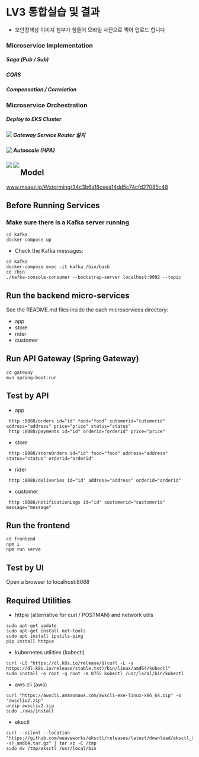 # LV3 통합실습 및 결과
* 보안정책상 이미지 첨부가 힘들어 모바일 사진으로 찍어 업로드 합니다
### Microservice Implementation
##### Saga (Pub / Sub)
##### CQRS
##### Compensation / Correlation

### Microservice Orchestration
##### Deploy to EKS Cluster
<img align="left" src="https://user-images.githubusercontent.com/26244507/219284245-c921ed89-930a-4b1b-b9f4-9665fa2b54b9.jpg">

##### Gateway Service Router 설치
<img align="left" src="https://user-images.githubusercontent.com/26244507/219285037-28a4e3e5-6d49-4df3-9d34-15e49ded452a.jpg">

##### Autoscale (HPA)
<img align="left" src="https://user-images.githubusercontent.com/26244507/219285801-e176b84c-442f-4981-a79f-8b2b0abe7129.jpg">
<img align="left" src="https://user-images.githubusercontent.com/26244507/219285859-771acaff-320f-42b9-9486-2ce021992aed.jpg">


# 

## Model
www.msaez.io/#/storming/34c3b6a18ceea14dd5c74cfd27085c48

## Before Running Services
### Make sure there is a Kafka server running
```
cd kafka
docker-compose up
```
- Check the Kafka messages:
```
cd kafka
docker-compose exec -it kafka /bin/bash
cd /bin
./kafka-console-consumer --bootstrap-server localhost:9092 --topic
```

## Run the backend micro-services
See the README.md files inside the each microservices directory:

- app
- store
- rider
- customer


## Run API Gateway (Spring Gateway)
```
cd gateway
mvn spring-boot:run
```

## Test by API
- app
```
 http :8088/orders id="id" food="food" cutomerid="cutomerid" address="address" price="price" status="status" 
 http :8088/payments id="id" orderid="orderid" price="price" 
```
- store
```
 http :8088/storeOrders id="id" food="food" address="address" status="status" orderid="orderid" 
```
- rider
```
 http :8088/deliveries id="id" address="address" orderid="orderid" 
```
- customer
```
 http :8088/notificationLogs id="id" customerid="customerid" message="message" 
```


## Run the frontend
```
cd frontend
npm i
npm run serve
```

## Test by UI
Open a browser to localhost:8088

## Required Utilities

- httpie (alternative for curl / POSTMAN) and network utils
```
sudo apt-get update
sudo apt-get install net-tools
sudo apt install iputils-ping
pip install httpie
```

- kubernetes utilities (kubectl)
```
curl -LO "https://dl.k8s.io/release/$(curl -L -s https://dl.k8s.io/release/stable.txt)/bin/linux/amd64/kubectl"
sudo install -o root -g root -m 0755 kubectl /usr/local/bin/kubectl
```

- aws cli (aws)
```
curl "https://awscli.amazonaws.com/awscli-exe-linux-x86_64.zip" -o "awscliv2.zip"
unzip awscliv2.zip
sudo ./aws/install
```

- eksctl 
```
curl --silent --location "https://github.com/weaveworks/eksctl/releases/latest/download/eksctl_$(uname -s)_amd64.tar.gz" | tar xz -C /tmp
sudo mv /tmp/eksctl /usr/local/bin
```

